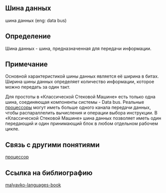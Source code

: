 ## Шина данных
шина данных (eng: data bus) 

## Определение
Шина данных -  шина, предназначенная для передачи информации.

## Примечание
Основной характеристикой шины данных является её ширина в битах. Ширина шины данных определяет количество информации, которое можно передать за один такт.

Для простоты в «Классической Стековой Машине» есть только одна шина, соединяющая компоненты системы - Data bus. Реальные [процессоры](processor.md) могут иметь больше одного канала передачи данных, чтобы распараллелить вычисления и операции выбора инструкции. В «Классической Стековой Машине» шина данных позволяет иметь один передающий и один принимающий блок в любом отдельном рабочем цикле.



## Связь с другими понятиями
[процессор](processor.md)
## Cсылка на библиографию
[malyavko-languages-book](../bibliography/malyavko-languages-book.md)
